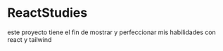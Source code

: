 # ReactStudies
este proyecto tiene el fin de mostrar y perfeccionar mis habilidades con react y tailwind
